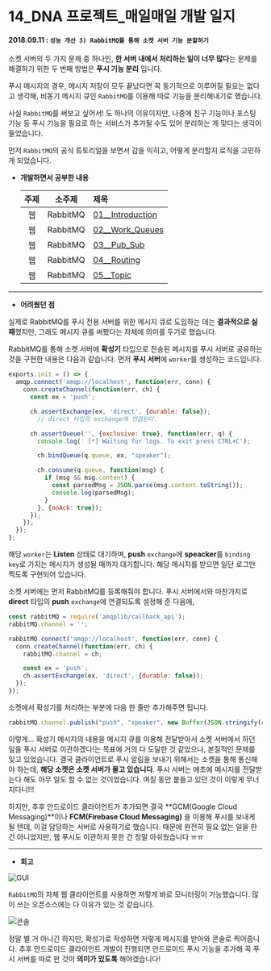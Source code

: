 # 14_DNA 프로젝트_매일매일 개발 일지

#### 2018.09.11 : ```성능 개선 3) RabbitMQ를 통해 소켓 서버 기능 분할하기```

소켓 서버의 두 가지 문제 중 하나인, **한 서버 내에서 처리하는 일이 너무 많다**는 문제를 해결하기 위한 두 번째 방법은 **푸시 기능 분리** 입니다. 

푸시 메시지의 경우, 메시지 저장이 모두 끝났다면 꼭 동기적으로 이루어질 필요는 없다고 생각해, 비동기 메시지 큐인 ```RabbitMQ```를 이용해 따로 기능을 분리해내기로 했습니다.

사실 ```RabbitMQ```를 써보고 싶어서! 도 하나의 이유이지만, 나중에 친구 기능이나 포스팅 기능 등 푸시 기능을 필요로 하는 서비스가 추가될 수도 있어 분리하는 게 맞다는 생각이 들었습니다.

먼저 ```RabbitMQ```의 공식 튜토리얼을 보면서 감을 익히고, 어떻게 분리할지 로직을 고민하게 되었습니다.



- **개발하면서 공부한 내용**

  | 주제 |  소주제  | 제목                                                         |
  | :--: | :------: | :----------------------------------------------------------- |
  |  웹  | RabbitMQ | [01__Introduction](https://github.com/3457soso/TIL/blob/master/Back_RabbitMQ/01__Introduction.md) |
  |  웹  | RabbitMQ | [02__Work_Queues](https://github.com/3457soso/TIL/blob/master/Back_RabbitMQ/02__Work_Queues.md) |
  |  웹  | RabbitMQ | [03__Pub_Sub](https://github.com/3457soso/TIL/blob/master/Back_RabbitMQ/03__Pub_Sub.md) |
  |  웹  | RabbitMQ | [04__Routing](https://github.com/3457soso/TIL/blob/master/Back_RabbitMQ/04__Routing.md) |
  |  웹  | RabbitMQ | [05__Topic](https://github.com/3457soso/TIL/blob/master/Back_RabbitMQ/05__Topic.md) |



___

- **어려웠던 점**

실제로 RabbitMQ를 푸시 전용 서버를 위한 메시지 큐로 도입하는 데는 **결과적으로 실패**했지만, 그래도 메시지 큐를 써봤다는 자체에 의미를 두기로 했습니다.

RabbitMQ를 통해 소켓 서버에 **확성기** 타입으로 전송된 메시지를 푸시 서버로 공유하는 것을 구현한 내용은 다음과 같습니다. 먼저 **푸시 서버**에 ```worker```를 생성하는 코드입니다.

```javascript
exports.init = () => {
  amqp.connect('amqp://localhost', function(err, conn) {
    conn.createChannel(function(err, ch) {
      const ex = 'push';

      ch.assertExchange(ex, 'direct', {durable: false});
        // direct 타입의 exchange에 연결된다.

      ch.assertQueue('', {exclusive: true}, function(err, q) {
        console.log(' [*] Waiting for logs. To exit press CTRL+C');

        ch.bindQueue(q.queue, ex, "speaker");

        ch.consume(q.queue, function(msg) {
          if (msg && msg.content) {
            const parsedMsg = JSON.parse(msg.content.toString());
            console.log(parsedMsg);            
          }
        }, {noAck: true});
      });
    });
  });
};
```

해당 ```worker```는 **Listen** 상태로 대기하며, **push** ``exchange``에 **speacker**를 ```binding key```로 가지는 메시지가 생성될 때까지 대기합니다. 해당 메시지를 받으면 일단 로그만 찍도록 구현되어 있습니다.



소켓 서버에는 먼저 RabbitMQ를 등록해줘야 합니다. 푸시 서버에서와 마찬가지로 **direct** 타입의 **push** ```exchange```에 연결되도록 설정해 준 다음에,

```javascript
const rabbitMQ = require('amqplib/callback_api');
rabbitMQ.channel = '';

rabbitMQ.connect('amqp://localhost', function(err, conn) {
  conn.createChannel(function(err, ch) {
    rabbitMQ.channel = ch;

    const ex = 'push';
    ch.assertExchange(ex, 'direct', {durable: false});
  });
});
```



소켓에서 확성기를 처리하는 부분에 다음 한 줄만 추가해주면 됩니다.

```javascript
rabbitMQ.channel.publish("push", "speaker", new Buffer(JSON.stringify(response)));
```



이렇게... 확성기 메시지의 내용을 메시지 큐를 이용해 전달받아서 소켓 서버에서 하던 일을 푸시 서버로 이관하겠다!는 목표에 거의 다 도달한 것 같았으나, 본질적인 문제를 잊고 있었습니다. 결국 클라이언트로 푸시 알림을 보내기 위해서는 소켓을 통해 통신해야 하는데, **해당 소켓은 소켓 서버가 물고 있습니다**. 푸시 서버는 애초에 메시지를 전달받는다 해도 아무 일도 할 수 없는 것이었습니다. 며칠 동안 붙들고 있던 것이 이렇게 무너지다니!!!

하지만, 추후 안드로이드 클라이언트가 추가되면 결국 **GCM(Google Cloud Messaging)**이나  **FCM(Firebase Cloud Messaging)** 을 이용해 푸시를 보내게 될 텐데, 이걸 담당하는 서버로 사용하기로 했습니다. 때문에 완전히 필요 없는 일을 한 건 아니었지만, 웹 푸시도 이관하지 못한 건 정말 아쉬웠습니다 ㅠㅠ



____

- **회고**

![GUI](https://blogfiles.pstatic.net/MjAxODA5MTNfMTUx/MDAxNTM2Nzc3MTMwNTU0.JUfodDkOfHbOwtkOOxBhsfdCPcSi_hBuQAuY-s3kj4Mg.FwGzNn9XOQF7fgDNbhg7ID3dO1GU6WIEs2r2NSSWSNIg.JPEG.3457soso/%EC%8A%A4%ED%81%AC%EB%A6%B0%EC%83%B7%2C_2018-09-13_03-12-48.png)

```RabbitMQ```의 자체 웹 클라이언트를 사용하면 저렇게 바로 모니터링이 가능했습니다. 많이 쓰는 오픈소스에는 다 이유가 있는 것 같습니다.

![콘솔](https://blogfiles.pstatic.net/MjAxODA5MTNfMjI3/MDAxNTM2Nzc3MDM0ODQw.MCvOqyrtgtb3ZAphwrKle1eO1z2E1iEZPPjZj8CKYRYg.ggxhiDvoI4Q-drk9wrunnRkWkqWIkJb_vBcf0AVNCA8g.PNG.3457soso/%EC%8A%A4%ED%81%AC%EB%A6%B0%EC%83%B7%2C_2018-09-13_03-14-14.png)

정말 별 거 아니긴 하지만, 확성기로 작성하면 저렇게 메시지를 받아와 콘솔로 찍어줍니다. 추후 안드로이드 클라이언트 개발이 진행되면 안드로이드 푸시 기능을 추가해 꼭 푸시 서버를 따로 판 것이 **의미가 있도록** 해야겠습니다!